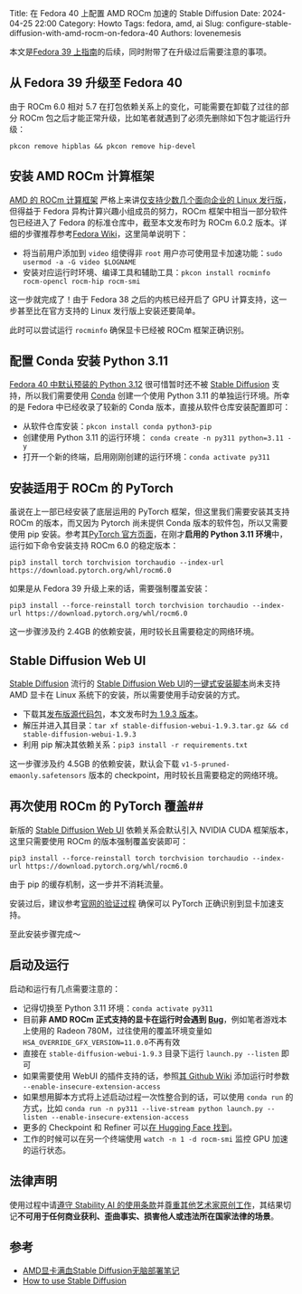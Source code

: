 Title: 在 Fedora 40 上配置 AMD ROCm 加速的 Stable Diffusion
Date: 2024-04-25 22:00
Category: Howto
Tags: fedora, amd, ai
Slug: configure-stable-diffusion-with-amd-rocm-on-fedora-40
Authors: lovenemesis

本文是[Fedora 39 上指南](https://linuxtoy.org/archives/configure-stable-diffusion-with-amd-rocm-on-fedora-39.html)的后续，同时附带了在升级过后需要注意的事项。

## 从 Fedora 39 升级至  Fedora 40 ##

由于 ROCm 6.0 相对 5.7 在打包依赖关系上的变化，可能需要在卸载了过往的部分 ROCm 包之后才能正常升级，比如笔者就遇到了必须先删除如下包才能运行升级：

`pkcon remove hipblas && pkcon remove hip-devel`

## 安装 AMD ROCm 计算框架 ##

[AMD 的 ROCm 计算框架](https://www.amd.com/en/products/software/rocm.html) 严格上来讲[仅支持少数几个面向企业的 Linux 发行版](https://rocm.docs.amd.com/projects/install-on-linux/en/latest/tutorial/quick-start.html)，但得益于 Fedora 异构计算兴趣小组成员的努力，ROCm 框架中相当一部分软件包已经进入了 Fedora 的标准仓库中，截至本文发布时为 ROCm 6.0.2 版本。详细的步骤推荐参考[Fedora Wiki](https://fedoraproject.org/wiki/SIGs/HC)，这里简单说明下：

* 将当前用户添加到 `video` 组使得非 `root` 用户亦可使用显卡加速功能：`sudo usermod -a -G video $LOGNAME`
* 安装对应运行时环境、编译工具和辅助工具：`pkcon install rocminfo rocm-opencl rocm-hip rocm-smi`

这一步就完成了！由于 Fedora 38 之后的内核已经开启了 GPU 计算支持，这一步甚至比在官方支持的 Linux 发行版上安装还要简单。

此时可以尝试运行 `rocminfo` 确保显卡已经被 ROCm 框架正确识别。 

## 配置 Conda 安装 Python 3.11 ##

[Fedora 40 中默认预装的 Python 3.12](https://fedoraproject.org/wiki/Changes/Python3.12) 很可惜暂时还不被 [Stable Diffusion](https://stability.ai/stable-image) 支持，所以我们需要使用 [Conda](https://conda.io/) 创建一个使用 Python 3.11 的单独运行环境。所幸的是 Fedora 中已经收录了较新的 Conda 版本，直接从软件仓库安装配置即可：

* 从软件仓库安装：`pkcon install conda python3-pip`
* 创建使用 Python 3.11 的运行环境： `conda create -n py311 python=3.11 -y`
* 打开一个新的终端，启用刚刚创建的运行环境：`conda activate py311`

## 安装适用于 ROCm 的 PyTorch ##

虽说在上一部已经安装了底层运用的 PyTorch 框架，但这里我们需要安装其支持 ROCm 的版本，而又因为 Pytorch 尚未提供 Conda 版本的软件包，所以又需要使用 pip 安装。参考其[PyTorch 官方页面](https://pytorch.org/get-started/locally/)，在刚才**启用的 Python 3.11 环境**中，运行如下命令安装支持 ROCm 6.0 的稳定版本：

`pip3 install torch torchvision torchaudio --index-url https://download.pytorch.org/whl/rocm6.0`

如果是从 Fedora 39 升级上来的话，需要强制覆盖安装：

`pip3 install --force-reinstall torch torchvision torchaudio --index-url https://download.pytorch.org/whl/rocm6.0`

这一步骤涉及约 2.4GB 的依赖安装，用时较长且需要稳定的网络环境。

## Stable Diffusion Web UI ##

[Stable Diffusion](https://stability.ai/stable-image) 流行的 [Stable Diffusion Web UI](https://github.com/AUTOMATIC1111/stable-diffusion-webui)的[一键式安装脚本](https://github.com/AUTOMATIC1111/stable-diffusion-webui/wiki/Install-and-Run-on-AMD-GPUs)尚未支持 AMD 显卡在 Linux 系统下的安装，所以需要使用手动安装的方式。

* 下载其[发布版源代码包](https://github.com/AUTOMATIC1111/stable-diffusion-webui/releases)，本文发布时[为 1.9.3 版本](https://github.com/AUTOMATIC1111/stable-diffusion-webui/releases)。
* 解压并进入其目录：`tar xf stable-diffusion-webui-1.9.3.tar.gz && cd stable-diffusion-webui-1.9.3`
* 利用 pip 解决其依赖关系：`pip3 install -r requirements.txt`

这一步骤涉及约 4.5GB 的依赖安装，默认会下载 `v1-5-pruned-emaonly.safetensors` 版本的 checkpoint，用时较长且需要稳定的网络环境。

## 再次使用 ROCm 的 PyTorch 覆盖##

新版的 [Stable Diffusion Web UI](https://github.com/AUTOMATIC1111/stable-diffusion-webui) 依赖关系会默认引入 NVIDIA CUDA 框架版本， 这里只需要使用 ROCm 的版本强制覆盖安装即可：

`pip3 install --force-reinstall torch torchvision torchaudio --index-url https://download.pytorch.org/whl/rocm6.0`

由于 pip 的缓存机制，这一步并不消耗流量。

安装过后，建议参考[官网的验证过程](https://pytorch.org/get-started/locally/#linux-verification) 确保可以 PyTorch 正确识别到显卡加速支持。

至此安装步骤完成～

## 启动及运行 ##

启动和运行有几点需要注意的：

* 记得切换至 Python 3.11 环境：`conda activate py311`
* 目前**非 AMD ROCm 正式支持的显卡在运行时会遇到 [Bug](https://github.com/AUTOMATIC1111/stable-diffusion-webui/issues/15434)**，例如笔者游戏本上使用的 Radeon 780M，过往使用的覆盖环境变量如  `HSA_OVERRIDE_GFX_VERSION=11.0.0`不再有效
* 直接在 `stable-diffusion-webui-1.9.3` 目录下运行 `launch.py --listen` 即可
* 如果需要使用 WebUI 的插件支持的话，参照[其 Github Wiki](https://github.com/AUTOMATIC1111/stable-diffusion-webui/wiki/Extensions) 添加运行时参数 `--enable-insecure-extension-access`
* 如果想用脚本方式将上述启动过程一次性整合到的话，可以使用 `conda run` 的方式，比如 `conda run -n py311 --live-stream python launch.py --listen --enable-insecure-extension-access`
* 更多的 Checkpoint 和 Refiner 可以[在 Hugging Face 找到](https://huggingface.co/stabilityai)。
* 工作的时候可以在另一个终端使用 `watch -n 1 -d rocm-smi` 监控 GPU 加速的运行状态。

## 法律声明 ##

使用过程中请[遵守 Stability AI 的使用条款](https://stability.ai/use-policy)并[尊重其他艺术家原创工作](https://stability.ai/s/Grassroots-innovation-in-open-models-suggested-amendments-to-the-AI-Act.pdf)，其结果切记**不可用于任何商业获利、歪曲事实、损害他人或违法所在国家法律的场景**。

## 参考 ##

* [AMD显卡满血Stable Diffusion无脑部署笔记](https://zhuanlan.zhihu.com/p/656480759)
* [How to use Stable Diffusion](https://stable-diffusion-art.com/beginners-guide/)

